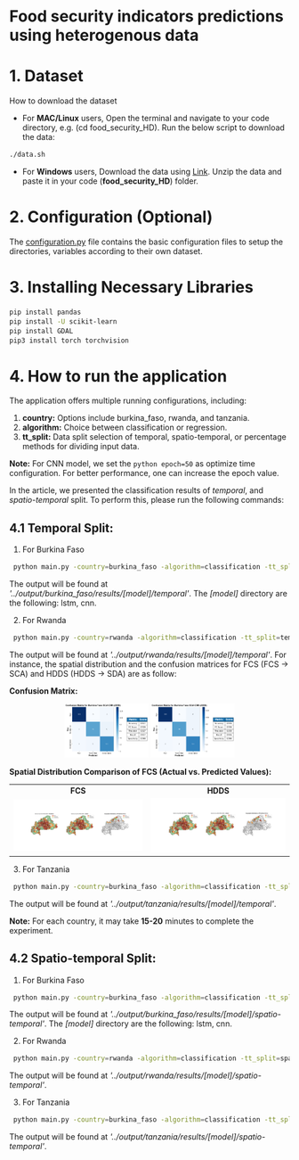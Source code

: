 # Food security indicators predictions using heterogenous data


# 1. Dataset

How to download the dataset

- For **MAC/Linux** users, Open the terminal and navigate to your code directory, e.g. (cd food_security_HD). Run the below script to download the data:

```sh
./data.sh
```
- For **Windows** users, Download the data using [Link](https://www.googleapis.com/drive/v3/files/1VJFM0wuljsc2Dhdxus8h0IdcE9-0iJJu?alt=media&key=AIzaSyBo55XtefB47P_CPLKosGvnpEi3pQs5lCk). Unzip the data and paste it in your code (**food_security_HD**) folder.


# 2. Configuration (Optional)

The [configuration.py](https://github.com/mehtab-alam/food_security_HD/blob/master/configuration.py) file contains the basic configuration files to setup the directories, variables according to their own dataset.


# 3. Installing Necessary Libraries

```sh
pip install pandas
pip install -U scikit-learn
pip install GDAL
pip3 install torch torchvision
```

# 4. How to run the application

The application offers multiple running configurations, including:
1. **country:** Options include burkina_faso, rwanda, and tanzania.
2. **algorithm:** Choice between classification or regression.
3. **tt_split:** Data split selection of temporal, spatio-temporal, or percentage methods for dividing input data.

**Note:** For CNN model, we set the ```python epoch=50``` as optimize time configuration. For better performance, one can increase the epoch value. 


In the article, we presented the classification results of *temporal*, and *spatio-temporal* split. To perform this, please run the following commands:

## 4.1 Temporal Split:

1. For Burkina Faso 
```sh
 python main.py -country=burkina_faso -algorithm=classification -tt_split=temporal 
```
The output will be found at *'../output/burkina_faso/results/[model]/temporal'*. The *[model]* directory are the following: lstm, cnn.  

2. For Rwanda
```sh
 python main.py -country=rwanda -algorithm=classification -tt_split=temporal 
```
The output will be found at *'../output/rwanda/results/[model]/temporal'*. For instance, the spatial distribution and the confusion matrices for FCS (FCS -> SCA) and HDDS (HDDS -> SDA) are as follow:

**Confusion Matrix:**
<p align="center">
  <img src="results/class_sca_confusion_matrix.png" alt="Image 1" width="30%" />
  <img src="results/class_sda_confusion_matrix.png" alt="Image 2" width="30%" />
</p>

**Spatial Distribution Comparison of FCS (Actual vs. Predicted Values):**
<table align="center">
  <tr>
    <td align="center">
      <b>FCS</b>
    </td>
    <td align="center">
      <b>HDDS</b>
    </td>
  </tr>
  <tr>
    <td align="center">
      <img src="results/class_sca.png" alt="Image 1" width="100%" />
    </td>
    <td align="center">
      <img src="results/class_sda.png" alt="Image 2" width="100%" />
    </td>
  </tr>
</table>

3. For Tanzania 
```sh
 python main.py -country=burkina_faso -algorithm=classification -tt_split=temporal 
```
The output will be found at *'../output/tanzania/results/[model]/temporal'*. 


**Note:** For each country, it may take **15-20** minutes to complete the experiment.

## 4.2 Spatio-temporal Split:

1. For Burkina Faso 
```sh
 python main.py -country=burkina_faso -algorithm=classification -tt_split=spatio-temporal 
```
The output will be found at *'../output/burkina_faso/results/[model]/spatio-temporal'*. The *[model]* directory are the following: lstm, cnn.  

2. For Rwanda
```sh
 python main.py -country=rwanda -algorithm=classification -tt_split=spatio-temporal 
```
The output will be found at *'../output/rwanda/results/[model]/spatio-temporal'*.  

3. For Tanzania 
```sh
 python main.py -country=burkina_faso -algorithm=classification -tt_split=spatio-temporal 
```
The output will be found at *'../output/tanzania/results/[model]/spatio-temporal'*. 


